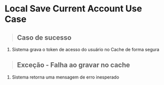 # Local Save Current Account Use Case

> ## Caso de sucesso

1. Sistema grava o token de acesso do usuário no Cache de forma segura

> ## Exceção - Falha ao gravar no cache

1. Sistema retorna uma mensagem de erro inesperado
